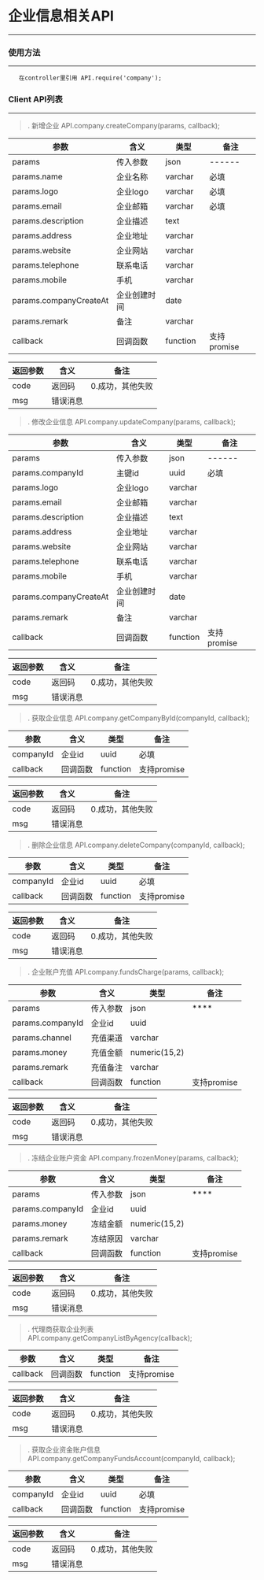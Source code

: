 # 企业信息相关API
---

### 使用方法
---

```
   在controller里引用 API.require('company');
```

### Client API列表
---

>. 新增企业 API.company.createCompany(params, callback);

| 参数                                    | 含义               |类型                  | 备注
|------                                 |------               |-----                |------
| params                                | 传入参数             |json              |------
| params.name                    |企业名称              |varchar　         |必填
| params.logo              | 企业logo           |varchar               |必填
| params.email              | 企业邮箱           |varchar               |必填
| params.description              | 企业描述           |text               |
| params.address              | 企业地址           |varchar               |
| params.website              | 企业网站           |varchar               |
| params.telephone              | 联系电话           |varchar               |
| params.mobile              | 手机           |varchar               |
| params.companyCreateAt              | 企业创建时间           |date               |
| params.remark              | 备注           |varchar               |
| callback                              | 回调函数             |function              |支持promise

| 返回参数 | 含义 | 备注 |
|---------|------|-----|
| code    | 返回码 | 0.成功，其他失败 |
| msg     | 错误消息 |


>. 修改企业信息 API.company.updateCompany(params, callback);

| 参数                                    | 含义               |类型                  | 备注
|------                                 |------               |-----                |------
| params                                | 传入参数             |json              |------
| params.companyId                    |主键id              |uuid　         |必填
| params.logo              | 企业logo           |varchar               |
| params.email              | 企业邮箱           |varchar               |
| params.description              | 企业描述           |text               |
| params.address              | 企业地址           |varchar               |
| params.website              | 企业网站           |varchar               |
| params.telephone              | 联系电话           |varchar               |
| params.mobile              | 手机           |varchar               |
| params.companyCreateAt              | 企业创建时间           |date               |
| params.remark              | 备注           |varchar               |
| callback                              | 回调函数             |function              |支持promise

| 返回参数 | 含义 | 备注 |
|---------|------|-----|
| code    | 返回码 | 0.成功，其他失败 |
| msg     | 错误消息 |


>. 获取企业信息 API.company.getCompanyById(companyId, callback);

| 参数                                    | 含义               |类型                  | 备注
|------                                 |------               |-----                |------
| companyId                                | 企业id             |uuid              |必填
| callback                              | 回调函数             |function              |支持promise

| 返回参数 | 含义 | 备注 |
|---------|------|-----|
| code    | 返回码 | 0.成功，其他失败 |
| msg     | 错误消息 |


>. 删除企业信息 API.company.deleteCompany(companyId, callback);

| 参数                                    | 含义               |类型                  | 备注
|------                                 |------               |-----                |------
| companyId                                | 企业id             |uuid              |必填
| callback                              | 回调函数             |function              |支持promise

| 返回参数 | 含义 | 备注 |
|---------|------|-----|
| code    | 返回码 | 0.成功，其他失败 |
| msg     | 错误消息 |


>. 企业账户充值 API.company.fundsCharge(params, callback);

| 参数                                    | 含义               |类型                  | 备注
|------                                 |------               |-----                |------
| params                                | 传入参数             |json              |****
| params.companyId                     |企业id                   |uuid             |
| params.channel                       |充值渠道             |varchar    |
| params.money                           |充值金额           |numeric(15,2)         |
| params.remark                        |充值备注                |varchar          |
| callback                              | 回调函数             |function              |支持promise

| 返回参数 | 含义 | 备注 |
|---------|------|-----|
| code    | 返回码 | 0.成功，其他失败 |
| msg     | 错误消息 |


>. 冻结企业账户资金 API.company.frozenMoney(params, callback);

| 参数                                    | 含义               |类型                  | 备注
|------                                 |------               |-----                |------
| params                                | 传入参数             |json              |****
| params.companyId                     |企业id                   |uuid             |
| params.money                           |冻结金额           |numeric(15,2)         |
| params.remark                        |冻结原因                |varchar          |
| callback                              | 回调函数             |function              |支持promise

| 返回参数 | 含义 | 备注 |
|---------|------|-----|
| code    | 返回码 | 0.成功，其他失败 |
| msg     | 错误消息 |


>. 代理商获取企业列表 API.company.getCompanyListByAgency(callback);

| 参数                                    | 含义               |类型                  | 备注
|------                                 |------               |-----                |------
| callback                              | 回调函数             |function              |支持promise

| 返回参数 | 含义 | 备注 |
|---------|------|-----|
| code    | 返回码 | 0.成功，其他失败 |
| msg     | 错误消息 |


>. 获取企业资金账户信息 API.company.getCompanyFundsAccount(companyId, callback);

| 参数                                    | 含义               |类型                  | 备注
|------                                 |------               |-----                |------
| companyId             |企业id    |uuid       |必填
| callback                              | 回调函数             |function              |支持promise

| 返回参数 | 含义 | 备注 |
|---------|------|-----|
| code    | 返回码 | 0.成功，其他失败 |
| msg     | 错误消息 |